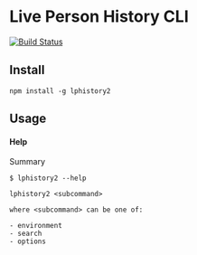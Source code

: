 # Live Person History CLI

[![Build Status](https://app.travis-ci.com/paaragon/lphistory2.svg?branch=main)](https://app.travis-ci.com/paaragon/lphistory2)

## Install

```
npm install -g lphistory2
```

## Usage

#### Help

Summary

```
$ lphistory2 --help

lphistory2 <subcommand>

where <subcommand> can be one of:

- environment
- search
- options
```
